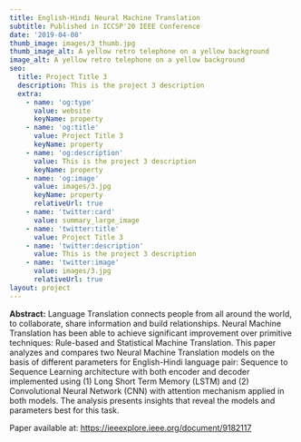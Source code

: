 ```yaml
---
title: English-Hindi Neural Machine Translation
subtitle: Published in ICCSP'20 IEEE Conference
date: '2019-04-08'
thumb_image: images/3_thumb.jpg
thumb_image_alt: A yellow retro telephone on a yellow background
image_alt: A yellow retro telephone on a yellow background
seo:
  title: Project Title 3
  description: This is the project 3 description
  extra:
    - name: 'og:type'
      value: website
      keyName: property
    - name: 'og:title'
      value: Project Title 3
      keyName: property
    - name: 'og:description'
      value: This is the project 3 description
      keyName: property
    - name: 'og:image'
      value: images/3.jpg
      keyName: property
      relativeUrl: true
    - name: 'twitter:card'
      value: summary_large_image
    - name: 'twitter:title'
      value: Project Title 3
    - name: 'twitter:description'
      value: This is the project 3 description
    - name: 'twitter:image'
      value: images/3.jpg
      relativeUrl: true
layout: project
---
```

**Abstract:** Language Translation connects people from all around the world, to collaborate, share information and build relationships. Neural Machine Translation has been able to achieve significant improvement over primitive techniques: Rule-based and Statistical Machine Translation. This paper analyzes and compares two Neural Machine Translation models on the basis of different parameters for English-Hindi language pair: Sequence to Sequence Learning architecture with both encoder and decoder implemented using (1) Long Short Term Memory (LSTM) and (2) Convolutional Neural Network (CNN) with attention mechanism applied in both models. The analysis presents insights that reveal the models and parameters best for this task.



Paper available at: <https://ieeexplore.ieee.org/document/9182117>
